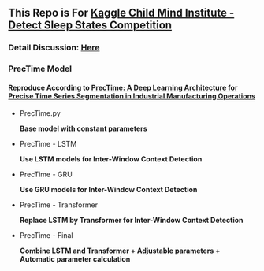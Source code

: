 ## This Repo is For [Kaggle Child Mind Institute - Detect Sleep States Competition](https://www.kaggle.com/competitions/child-mind-institute-detect-sleep-states)

### Detail Discussion: [Here](https://www.kaggle.com/competitions/child-mind-institute-detect-sleep-states/discussion/459616)

### PrecTime Model
#### Reproduce According to [PrecTime: A Deep Learning Architecture for Precise Time Series Segmentation in Industrial Manufacturing Operations](https://arxiv.org/abs/2302.10182)

- PrecTime.py

  **Base model with constant parameters**

- PrecTime - LSTM

  **Use LSTM models for Inter-Window Context Detection**

- PrecTime - GRU

  **Use GRU models for Inter-Window Context Detection**

- PrecTime - Transformer

  **Replace LSTM by Transformer for Inter-Window Context Detection**

- PrecTime - Final

  **Combine LSTM and Transformer + Adjustable parameters + Automatic parameter calculation**
